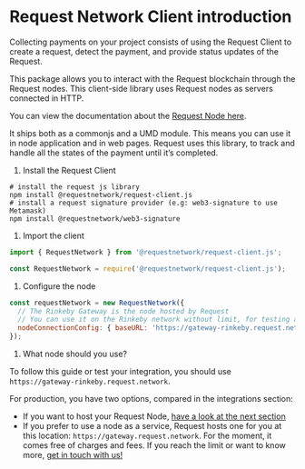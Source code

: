 # Request Network Client introduction

Collecting payments on your project consists of using the Request Client to create a request, detect the payment, and provide status updates of the Request.

This package allows you to interact with the Request blockchain through the Request nodes. This client-side library uses Request nodes as servers connected in HTTP.

You can view the documentation about the [Request Node here](broken-reference).

It ships both as a commonjs and a UMD module. This means you can use it in node application and in web pages. Request uses this library, to track and handle all the states of the payment until it’s completed.

1. Install the Request Client

```shell
# install the request js library
npm install @requestnetwork/request-client.js
# install a request signature provider (e.g: web3-signature to use Metamask)
npm install @requestnetwork/web3-signature
```

1. Import the client

```jsx
import { RequestNetwork } from '@requestnetwork/request-client.js';

const RequestNetwork = require('@requestnetwork/request-client.js');
```

1. Configure the node

```jsx
const requestNetwork = new RequestNetwork({
  // The Rinkeby Gateway is the node hosted by Request
  // You can use it on the Rinkeby network without limit, for testing and discovery of the library
  nodeConnectionConfig: { baseURL: 'https://gateway-rinkeby.request.network/' },
});
```

1. What node should you use?

To follow this guide or test your integration, you should use `https://gateway-rinkeby.request.network`.

For production, you have two options, compared in the integrations section:

* If you want to host your Request Node, [have a look at the next section](broken-reference)
* If you prefer to use a node as a service, Request hosts one for you at this location: `https://gateway.request.network`. For the moment, it comes free of charges and fees. If you reach the limit or want to know more, [get in touch with us!](https://request.network/discord)

